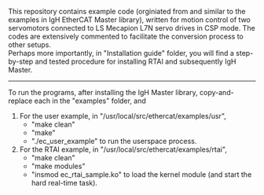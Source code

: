 This repository contains example code (orginiated from and similar to the examples in IgH EtherCAT Master library), 
written for motion control of two servomotors connected to LS Mecapion L7N servo drives in CSP mode. The codes are extensively 
commented to facilitate the conversion process to other setups.  
Perhaps more importantly, in "Installation guide" folder, you will find a step-by-step and tested procedure for installing RTAI and subsequently
IgH Master.    
___
To run the programs, after installing the IgH Master library, copy-and-replace each in the "examples" folder, and 
1. For the user example, in "/usr/local/src/ethercat/examples/usr",
   - "make clean" 
   - "make"   
   - "./ec_user_example" to run the userspace process. 
2. For the RTAI example, in "/usr/local/src/ethercat/examples/rtai",
   - "make clean" 
   - "make modules"  
   - "insmod ec_rtai_sample.ko" to load the kernel module (and start the hard real-time task).


